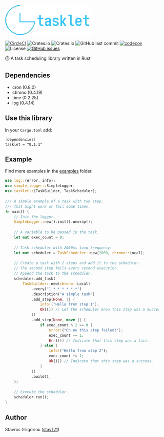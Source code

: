 ![](tasklet-logo.png)

[![CircleCI](https://circleci.com/gh/stav121/tasklet.svg?style=shield)](https://circleci.com/gh/stav121/tasklet)
![Crates.io](https://img.shields.io/crates/d/tasklet)
![Crates.io](https://img.shields.io/crates/v/tasklet)
![GitHub last commit](https://img.shields.io/github/last-commit/stav121/tasklet)
[![codecov](https://codecov.io/gh/stav121/tasklet/branch/main/graph/badge.svg?token=HBIQJYK1EU)](https://codecov.io/gh/stav121/tasklet)
![License](https://img.shields.io/github/license/stav121/tasklet)
[![GitHub issues](https://img.shields.io/github/issues/stav121/tasklet)](https://github.com/stav121/tasklet/issues)

⏱️ A task scheduling library written in Rust

## Dependencies

* cron (0.8.0)
* chrono (0.4.19)
* time (0.2.25)
* log (0.4.14)

## Use this library

In your `Cargo.toml` add:
```
[dependencies]
tasklet = "0.1.1"
```

## Example
Find more examples in the [examples](/examples) folder.
```rust
use log::{error, info};
use simple_logger::SimpleLogger;
use tasklet::{TaskBuilder, TaskScheduler};

/// A simple example of a task with two step,
/// that might work or fail some times.
fn main() {
    // Init the logger.
    SimpleLogger::new().init().unwrap();

    // A variable to be passed in the task.
    let mut exec_count = 0;

    // Task scheduler with 2000ms loop frequency.
    let mut scheduler = TaskScheduler::new(2000, chrono::Local);

    // Create a task with 2 steps and add it to the scheduler.
    // The second step fails every second execution.
    // Append the task to the scheduler.
    scheduler.add_task(
        TaskBuilder::new(chrono::Local)
            .every("1 * * * * * *")
            .description("A simple task")
            .add_step(None, || {
                info!("Hello from step 1");
                Ok(()) // Let the scheduler know this step was a success.
            })
            .add_step(None, move || {
                if exec_count % 2 == 0 {
                    error!("Oh no this step failed!");
                    exec_count += 1;
                    Err(()) // Indicate that this step was a fail.
                } else {
                    info!("Hello from step 2");
                    exec_count += 1;
                    Ok(()) // Indicate that this step was a success.
                }
            })
            .build(),
    );

    // Execute the scheduler.
    scheduler.run();
}
```

## Author

Stavros Grigoriou ([stav121](github.com/stav121))
